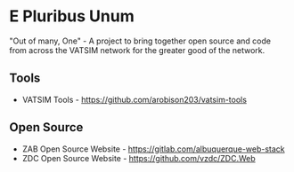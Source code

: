 # E Pluribus Unum
"Out of many, One" - A project to bring together open source and code from across the VATSIM network for the greater good of the network.


## Tools
* VATSIM Tools - https://github.com/arobison203/vatsim-tools

## Open Source
* ZAB Open Source Website - https://gitlab.com/albuquerque-web-stack
* ZDC Open Source Website - https://github.com/vzdc/ZDC.Web
